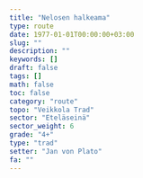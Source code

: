 ```yaml
---
title: "Nelosen halkeama"
type: route
date: 1977-01-01T00:00:00+03:00
slug: ""
description: ""
keywords: []
draft: false
tags: []
math: false
toc: false
category: "route"
topo: "Veikkola Trad"
sector: "Eteläseinä"
sector_weight: 6
grade: "4+"
type: "trad"
setter: "Jan von Plato"
fa: ""
---
```

